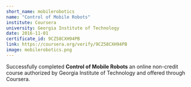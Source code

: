 ```yaml
---
short_name: mobilerobotics
name: "Control of Mobile Robots"
institute: Coursera
university: Georgia Institute of Technology
date: 2016-11-01
certificate_id: 9CZ58CXH94PB
link: https://coursera.org/verify/9CZ58CXH94PB
image: mobilerobotics.png
---
```


Successfully completed
**Control of Mobile Robots**
an online non-credit course authorized by Georgia Institute of Technology and offered
through Coursera.
